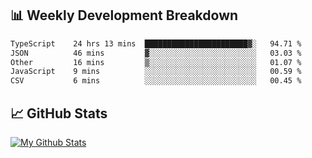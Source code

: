 ## 📊 Weekly Development Breakdown
<!--START_SECTION:waka-->

```txt
TypeScript    24 hrs 13 mins  ███████████████████████▓░   94.71 %
JSON          46 mins         ▓░░░░░░░░░░░░░░░░░░░░░░░░   03.03 %
Other         16 mins         ▒░░░░░░░░░░░░░░░░░░░░░░░░   01.07 %
JavaScript    9 mins          ░░░░░░░░░░░░░░░░░░░░░░░░░   00.59 %
CSV           6 mins          ░░░░░░░░░░░░░░░░░░░░░░░░░   00.45 %
```

<!--END_SECTION:waka-->

## 📈 GitHub Stats
[![My Github Stats](https://github-readme-stats.vercel.app/api?username=triagung128&show_icons=true&hide=contribs,issues&count_private=true&theme=tokyonight)](https://github.com/triagung128)

<!-- [![Top Langs](https://github-readme-stats.vercel.app/api/top-langs/?username=triagung128&layout=compact)](https://github.com/triagung128) -->
